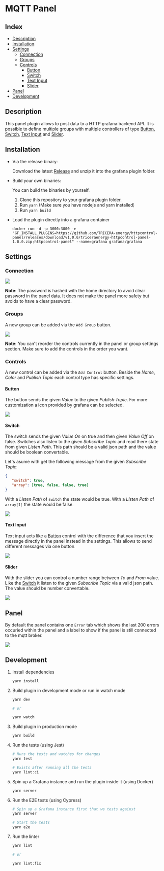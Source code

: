 # MQTT Panel

## Index

- [Description](#description)
- [Installation](#installation)
- [Settings](#settings)
   - [Connection](#connection)
   - [Groups](#groups)
   - [Controls](#controls)
      - [Button](#button)
      - [Switch](#switch)
      - [Text Input](#text-input)
      - [Slider](#slider)
- [Panel](#panel)
- [Development](#development)

## Description

This panel plugin allows to post data to a HTTP grafana backend API. 
It is possible to define multiple groups with 
multiple controllers of type [Button](#button), [Switch](#switch),
[Text Input](#text-input) and [Slider](#slider).

## Installation

- Via the release binary:
   
   Download the latest [Release](https://github.com/TRICERA-energy/httpcontrol-panel/releases) and unzip it into the grafana plugin folder.

- Build your own binaries:

   You can build the binaries by yourself. 
   1. Clone this repository to your grafana plugin folder.
   2. Run `yarn` (Make sure you have nodejs and yarn installed)
   3. Run `yarn build`

- Load the plugin directly into a grafana container

   ```
   docker run -d -p 3000:3000 -e "GF_INSTALL_PLUGINS=https://github.com/TRICERA-energy/httpcontrol-panel/releases/download/v1.0.0/triceraenergy-httpcontrol-panel-1.0.0.zip;httpcontrol-panel" --name=grafana grafana/grafana
   ```



## Settings
### Connection

![](/doc/connection.png)

**Note:** The password is hashed with the home directory to avoid clear password in the panel data. It does not make the panel more safety but avoids to have a clear password.

### Groups

A new group can be added via the `Add Group` button.

![](/doc/group.png)

**Note:** You can't reorder the controls currently in the panel or group settings section. Make sure to add the controls in the order you want.

### Controls

A new control can be added via the `Add Control` button. Beside the *Name*, *Color* and *Publish Topic* each control type has specific settings.

#### Button

The button sends the given *Value* to the given *Publish Topic*. For more customization a icon provided by grafana can be selected.

![](/doc/button.png)

#### Switch

The switch sends the given *Value On* on true and then given *Value Off* on false. Switches also listen to the given *Subscribe Topic* and read there state from given *Listen Path*. This path should be a valid json path and the value should be boolean convertable.

Let's asume with get the following message from the given *Subscribe Topic*:

```json
{
   "switch": true,
   "array": [true, false, false, true]
}
```

With a *Listen Path* of `switch` the state would be true.
With a *Listen Path* of `array[1]` the state would be false.

![](/doc/switch.png)

#### Text Input

Text input acts like a [Button](#button) control with the difference that you insert the message directly in the panel instead in the settings. This allows to send different messages via one button.

![](/doc/text-input.png)

#### Slider

With the slider you can control a number range between *To* and *From* value. Like the [Switch](#switch) it listen to the given *Subscribe Topic* via a valid json path. The value should be number convertable.

![](/doc/slider.png)

## Panel 

By default the panel contains one `Error` tab which shows the last 200 errors occuried within the panel and a label to show if the panel is still connected to the mqtt broker.

![](/doc/panel.png)

## Development

1. Install dependencies

   ```bash
   yarn install
   ```

2. Build plugin in development mode or run in watch mode

   ```bash
   yarn dev

   # or

   yarn watch
   ```

3. Build plugin in production mode

   ```bash
   yarn build
   ```

4. Run the tests (using Jest)

   ```bash
   # Runs the tests and watches for changes
   yarn test

   # Exists after running all the tests
   yarn lint:ci
   ```

5. Spin up a Grafana instance and run the plugin inside it (using Docker)

   ```bash
   yarn server
   ```

6. Run the E2E tests (using Cypress)

   ```bash
   # Spin up a Grafana instance first that we tests against
   yarn server

   # Start the tests
   yarn e2e
   ```

7. Run the linter

   ```bash
   yarn lint

   # or

   yarn lint:fix
   ```
